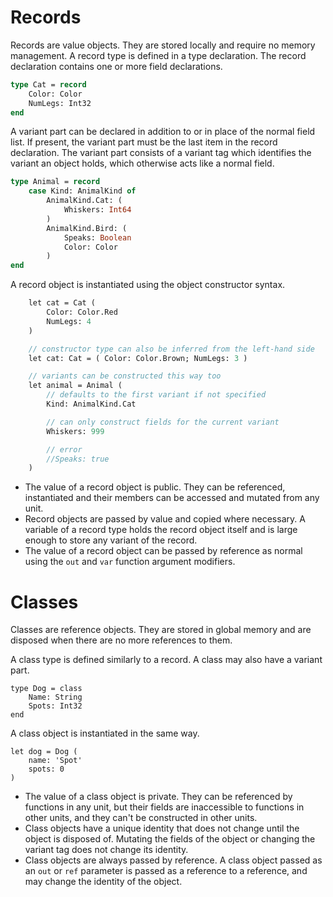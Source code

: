 # Records

Records are value objects. They are stored locally and require no memory management.
A record type is defined in a type declaration. The record declaration contains one or more field declarations.

```pascal
type Cat = record
    Color: Color
    NumLegs: Int32
end
```

A variant part can be declared in addition to or in place of the normal field list.
If present, the variant part must be the last item in the record declaration.
The variant part consists of a variant tag which identifies the variant an object
holds, which otherwise acts like a normal field.

```pascal
type Animal = record
    case Kind: AnimalKind of
        AnimalKind.Cat: (
            Whiskers: Int64
        )
        AnimalKind.Bird: (
            Speaks: Boolean
            Color: Color
        )
end
```

A record object is instantiated using the object constructor syntax.

```pascal
    let cat = Cat (
        Color: Color.Red
        NumLegs: 4
    )

    // constructor type can also be inferred from the left-hand side
    let cat: Cat = ( Color: Color.Brown; NumLegs: 3 )

    // variants can be constructed this way too
    let animal = Animal (
        // defaults to the first variant if not specified
        Kind: AnimalKind.Cat

        // can only construct fields for the current variant
        Whiskers: 999

        // error
        //Speaks: true
    )
```

* The value of a record object is public. They can be referenced, instantiated and their
members can be accessed and mutated from any unit.
* Record objects are passed by value and copied where necessary. A variable of a record
type holds the record object itself and is large enough to store any variant of the record.
* The value of a record object can be passed by reference as normal using the
`out` and `var` function argument modifiers.

# Classes

Classes are reference objects. They are stored in global memory and are disposed when
there are no more references to them.

A class type is defined similarly to a record. A class may also have a variant part.

    type Dog = class
        Name: String
        Spots: Int32
    end

A class object is instantiated in the same way.

    let dog = Dog (
        name: 'Spot'
        spots: 0
    )

* The value of a class object is private. They can be referenced by functions in any unit,
but their fields are inaccessible to functions in other units, and they can't be
constructed in other units.
* Class objects have a unique identity that does not change until the object is disposed of.
Mutating the fields of the object or changing the variant tag does not change its identity.
* Class objects are always passed by reference. A class object passed as an `out` or
`ref` parameter is passed as a reference to a reference, and may change the identity of the
object.